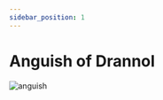 ```yaml
---
sidebar_position: 1
---
```


# Anguish of Drannol

![anguish](https://vwiki.valorserver.com/api/item/picture/anguish%20of%20drannol)
